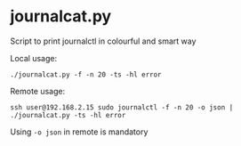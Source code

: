 # journalcat.py
Script to print journalctl in colourful and smart way

Local usage:

`./journalcat.py -f -n 20 -ts -hl error`

Remote usage:

`ssh user@192.168.2.15 sudo journalctl -f -n 20 -o json | ./journalcat.py -ts -hl error`

Using `-o json` in remote is mandatory
